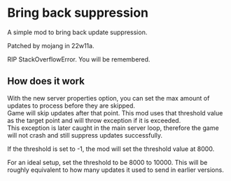 # Bring back suppression

A simple mod to bring back update suppression.

Patched by mojang in 22w11a.

RIP StackOverflowError. You will be remembered.

## How does it work

With the new server properties option, you can set the max amount of updates to process before they are skipped.  
Game will skip updates after that point.
This mod uses that threshold value as the target point and will throw exception if it is exceeded.  
This exception is later caught in the main server loop, therefore the game will not crash and still suppress updates successfully.

If the threshold is set to -1, the mod will set the threshold value at 8000.

For an ideal setup, set the threshold to be 8000 to 10000. This will be roughly equivalent to how many updates it used to send in earlier versions.
